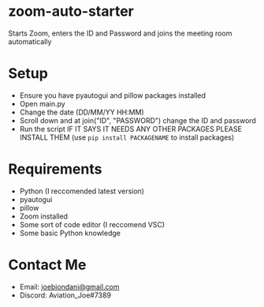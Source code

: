 # zoom-auto-starter
Starts Zoom, enters the ID and Password and joins the meeting room automatically

# Setup
  - Ensure you have pyautogui and pillow packages installed
  - Open main.py
  - Change the date (DD/MM/YY HH:MM)
  - Scroll down and at join("ID", "PASSWORD") change the ID and password
  - Run the script
  IF IT SAYS IT NEEDS ANY OTHER PACKAGES PLEASE INSTALL THEM
  (use ``pip install PACKAGENAME`` to install packages)
  
# Requirements
  - Python (I reccomended latest version)
  - pyautogui
  - pillow
  - Zoom installed
  - Some sort of code editor (I reccomend VSC)
  - Some basic Python knowledge

# Contact Me
  - Email: joebiondani@gmail.com
  - Discord: Aviation_Joe#7389
